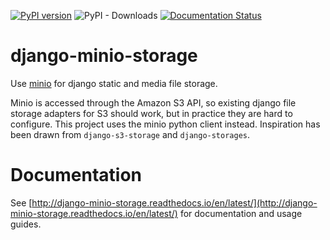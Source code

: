 [![PyPI version](https://badge.fury.io/py/django-minio-storage.svg)](https://badge.fury.io/py/django-minio-storage)
![PyPI - Downloads](https://img.shields.io/pypi/dm/django-minio-storage)
[![Documentation Status](http://readthedocs.org/projects/django-minio-storage/badge/?version=latest)](http://django-minio-storage.readthedocs.io/en/latest/?badge=latest)


# django-minio-storage

Use [minio](https://minio.io) for django static and media file storage.

Minio is accessed through the Amazon S3 API, so existing django file storage
adapters for S3 should work, but in practice they are hard to configure. This
project uses the minio python client instead. Inspiration has been drawn from
`django-s3-storage` and `django-storages`.

# Documentation

See
[http://django-minio-storage.readthedocs.io/en/latest/](http://django-minio-storage.readthedocs.io/en/latest/) for
documentation and usage guides.
